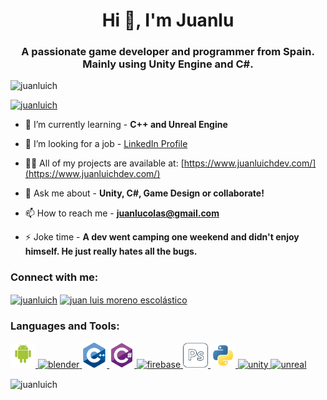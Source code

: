 <h1 align="center">Hi 👋, I'm Juanlu</h1>
<h3 align="center">A passionate game developer and programmer from Spain. Mainly using Unity Engine and C#.</h3>

<p align="left"> <img src="https://komarev.com/ghpvc/?username=juanluich&label=Profile%20views&color=0e75b6&style=flat" alt="juanluich" /> </p>

<p align="left"> <a href="https://github.com/ryo-ma/github-profile-trophy"><img src="https://github-profile-trophy.vercel.app/?username=juanluich" alt="juanluich" /></a> </p>

- 🌱 I’m currently learning - **C++ and Unreal Engine**

- 💼 I’m looking for a job - [LinkedIn Profile](https://www.linkedin.com/in/juan-luis-moreno-escolastico/)

- 👨‍💻 All of my projects are available at: [https://www.juanluichdev.com/](https://www.juanluichdev.com/)

- 💬 Ask me about - **Unity, C#, Game Design or collaborate!**

- 📫 How to reach me - **juanlucolas@gmail.com**

- ⚡ Joke time - **A dev went camping one weekend and didn't enjoy himself. He just really hates all the bugs.**

<h3 align="left">Connect with me:</h3>
<p align="left">
<a href="https://dev.to/juanluich" target="blank"><img align="center" src="https://raw.githubusercontent.com/rahuldkjain/github-profile-readme-generator/master/src/images/icons/Social/devto.svg" alt="juanluich" height="30" width="40" /></a>
<a href="https://linkedin.com/in/juan luis moreno escolástico" target="blank"><img align="center" src="https://raw.githubusercontent.com/rahuldkjain/github-profile-readme-generator/master/src/images/icons/Social/linked-in-alt.svg" alt="juan luis moreno escolástico" height="30" width="40" /></a>
</p>

<h3 align="left">Languages and Tools:</h3>
<p align="left"> <a href="https://developer.android.com" target="_blank" rel="noreferrer"> <img src="https://raw.githubusercontent.com/devicons/devicon/master/icons/android/android-original-wordmark.svg" alt="android" width="40" height="40"/> </a> <a href="https://www.blender.org/" target="_blank" rel="noreferrer"> <img src="https://download.blender.org/branding/community/blender_community_badge_white.svg" alt="blender" width="40" height="40"/> </a> <a href="https://www.w3schools.com/cpp/" target="_blank" rel="noreferrer"> <img src="https://raw.githubusercontent.com/devicons/devicon/master/icons/cplusplus/cplusplus-original.svg" alt="cplusplus" width="40" height="40"/> </a> <a href="https://www.w3schools.com/cs/" target="_blank" rel="noreferrer"> <img src="https://raw.githubusercontent.com/devicons/devicon/master/icons/csharp/csharp-original.svg" alt="csharp" width="40" height="40"/> </a> <a href="https://firebase.google.com/" target="_blank" rel="noreferrer"> <img src="https://www.vectorlogo.zone/logos/firebase/firebase-icon.svg" alt="firebase" width="40" height="40"/> </a> <a href="https://www.photoshop.com/en" target="_blank" rel="noreferrer"> <img src="https://raw.githubusercontent.com/devicons/devicon/master/icons/photoshop/photoshop-line.svg" alt="photoshop" width="40" height="40"/> </a> <a href="https://www.python.org" target="_blank" rel="noreferrer"> <img src="https://raw.githubusercontent.com/devicons/devicon/master/icons/python/python-original.svg" alt="python" width="40" height="40"/> </a> <a href="https://unity.com/" target="_blank" rel="noreferrer"> <img src="https://www.vectorlogo.zone/logos/unity3d/unity3d-icon.svg" alt="unity" width="40" height="40"/> </a> <a href="https://unrealengine.com/" target="_blank" rel="noreferrer"> <img src="https://raw.githubusercontent.com/kenangundogan/fontisto/036b7eca71aab1bef8e6a0518f7329f13ed62f6b/icons/svg/brand/unreal-engine.svg" alt="unreal" width="40" height="40"/> </a> </p>

<p><img align="center" src="https://github-readme-stats.vercel.app/api/top-langs?username=juanluich&show_icons=true&locale=en&layout=compact" alt="juanluich" /></p>
